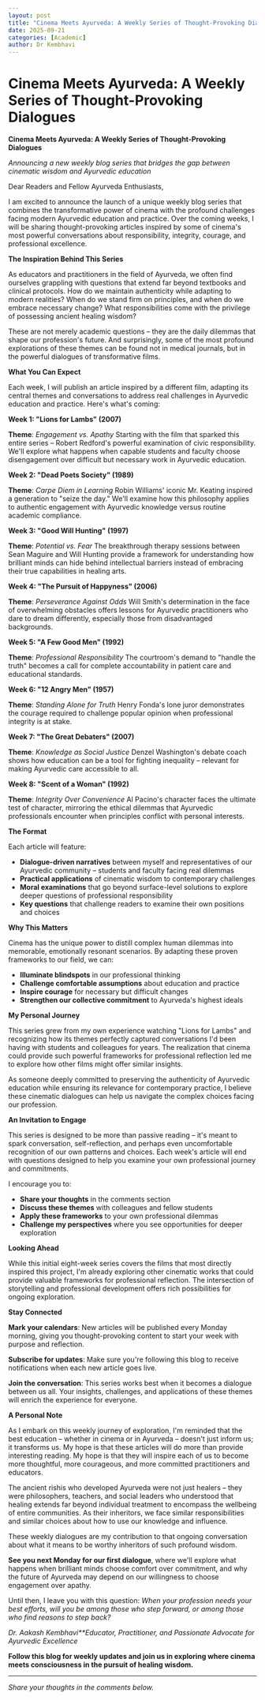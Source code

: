 ```yaml
---
layout: post
title: "Cinema Meets Ayurveda: A Weekly Series of Thought-Provoking Dialogues"
date: 2025-09-21
categories: [Academic]
author: Dr Kembhavi
---
```


# Cinema Meets Ayurveda: A Weekly Series of Thought-Provoking Dialogues

**Cinema Meets Ayurveda: A Weekly Series of Thought-Provoking Dialogues**

*Announcing a new weekly blog series that bridges the gap between cinematic wisdom and Ayurvedic education*

Dear Readers and Fellow Ayurveda Enthusiasts,

I am excited to announce the launch of a unique weekly blog series that combines the transformative power of cinema with the profound challenges facing modern Ayurvedic education and practice. Over the coming weeks, I will be sharing thought-provoking articles inspired by some of cinema's most powerful conversations about responsibility, integrity, courage, and professional excellence.

**The Inspiration Behind This Series**

As educators and practitioners in the field of Ayurveda, we often find ourselves grappling with questions that extend far beyond textbooks and clinical protocols. How do we maintain authenticity while adapting to modern realities? When do we stand firm on principles, and when do we embrace necessary change? What responsibilities come with the privilege of possessing ancient healing wisdom?

These are not merely academic questions – they are the daily dilemmas that shape our profession's future. And surprisingly, some of the most profound explorations of these themes can be found not in medical journals, but in the powerful dialogues of transformative films.

**What You Can Expect**

Each week, I will publish an article inspired by a different film, adapting its central themes and conversations to address real challenges in Ayurvedic education and practice. Here's what's coming:

**Week 1: "Lions for Lambs" (2007)**

**Theme**: *Engagement vs. Apathy* Starting with the film that sparked this entire series – Robert Redford's powerful examination of civic responsibility. We'll explore what happens when capable students and faculty choose disengagement over difficult but necessary work in Ayurvedic education.

**Week 2: "Dead Poets Society" (1989)**

**Theme**: *Carpe Diem in Learning* Robin Williams' iconic Mr. Keating inspired a generation to "seize the day." We'll examine how this philosophy applies to authentic engagement with Ayurvedic knowledge versus routine academic compliance.

**Week 3: "Good Will Hunting" (1997)**

**Theme**: *Potential vs. Fear* The breakthrough therapy sessions between Sean Maguire and Will Hunting provide a framework for understanding how brilliant minds can hide behind intellectual barriers instead of embracing their true capabilities in healing arts.

**Week 4: "The Pursuit of Happyness" (2006)**

**Theme**: *Perseverance Against Odds* Will Smith's determination in the face of overwhelming obstacles offers lessons for Ayurvedic practitioners who dare to dream differently, especially those from disadvantaged backgrounds.

**Week 5: "A Few Good Men" (1992)**

**Theme**: *Professional Responsibility* The courtroom's demand to "handle the truth" becomes a call for complete accountability in patient care and educational standards.

**Week 6: "12 Angry Men" (1957)**

**Theme**: *Standing Alone for Truth* Henry Fonda's lone juror demonstrates the courage required to challenge popular opinion when professional integrity is at stake.

**Week 7: "The Great Debaters" (2007)**

**Theme**: *Knowledge as Social Justice* Denzel Washington's debate coach shows how education can be a tool for fighting inequality – relevant for making Ayurvedic care accessible to all.

**Week 8: "Scent of a Woman" (1992)**

**Theme**: *Integrity Over Convenience* Al Pacino's character faces the ultimate test of character, mirroring the ethical dilemmas that Ayurvedic professionals encounter when principles conflict with personal interests.

**The Format**

Each article will feature:

- **Dialogue-driven narratives** between myself and representatives of our Ayurvedic community – students and faculty facing real dilemmas
- **Practical applications** of cinematic wisdom to contemporary challenges
- **Moral examinations** that go beyond surface-level solutions to explore deeper questions of professional responsibility
- **Key questions** that challenge readers to examine their own positions and choices

**Why This Matters**

Cinema has the unique power to distill complex human dilemmas into memorable, emotionally resonant scenarios. By adapting these proven frameworks to our field, we can:

- **Illuminate blindspots** in our professional thinking
- **Challenge comfortable assumptions** about education and practice
- **Inspire courage** for necessary but difficult changes
- **Strengthen our collective commitment** to Ayurveda's highest ideals

**My Personal Journey**

This series grew from my own experience watching "Lions for Lambs" and recognizing how its themes perfectly captured conversations I'd been having with students and colleagues for years. The realization that cinema could provide such powerful frameworks for professional reflection led me to explore how other films might offer similar insights.

As someone deeply committed to preserving the authenticity of Ayurvedic education while ensuring its relevance for contemporary practice, I believe these cinematic dialogues can help us navigate the complex choices facing our profession.

**An Invitation to Engage**

This series is designed to be more than passive reading – it's meant to spark conversation, self-reflection, and perhaps even uncomfortable recognition of our own patterns and choices. Each week's article will end with questions designed to help you examine your own professional journey and commitments.

I encourage you to:

- **Share your thoughts** in the comments section
- **Discuss these themes** with colleagues and fellow students
- **Apply these frameworks** to your own professional dilemmas
- **Challenge my perspectives** where you see opportunities for deeper exploration

**Looking Ahead**

While this initial eight-week series covers the films that most directly inspired this project, I'm already exploring other cinematic works that could provide valuable frameworks for professional reflection. The intersection of storytelling and professional development offers rich possibilities for ongoing exploration.

**Stay Connected**

**Mark your calendars**: New articles will be published every Monday morning, giving you thought-provoking content to start your week with purpose and reflection.

**Subscribe for updates**: Make sure you're following this blog to receive notifications when each new article goes live.

**Join the conversation**: This series works best when it becomes a dialogue between us all. Your insights, challenges, and applications of these themes will enrich the experience for everyone.

**A Personal Note**

As I embark on this weekly journey of exploration, I'm reminded that the best education – whether in cinema or in Ayurveda – doesn't just inform us; it transforms us. My hope is that these articles will do more than provide interesting reading. My hope is that they will inspire each of us to become more thoughtful, more courageous, and more committed practitioners and educators.

The ancient rishis who developed Ayurveda were not just healers – they were philosophers, teachers, and social leaders who understood that healing extends far beyond individual treatment to encompass the wellbeing of entire communities. As their inheritors, we face similar responsibilities and similar choices about how to use our knowledge and influence.

These weekly dialogues are my contribution to that ongoing conversation about what it means to be worthy inheritors of such profound wisdom.

**See you next Monday for our first dialogue**, where we'll explore what happens when brilliant minds choose comfort over commitment, and why the future of Ayurveda may depend on our willingness to choose engagement over apathy.

Until then, I leave you with this question: *When your profession needs your best efforts, will you be among those who step forward, or among those who find reasons to step back?*

*Dr. Aakash Kembhavi**Educator, Practitioner, and Passionate Advocate for Ayurvedic Excellence*

**Follow this blog for weekly updates and join us in exploring where cinema meets consciousness in the pursuit of healing wisdom.**

---

*Share your thoughts in the comments below.*
